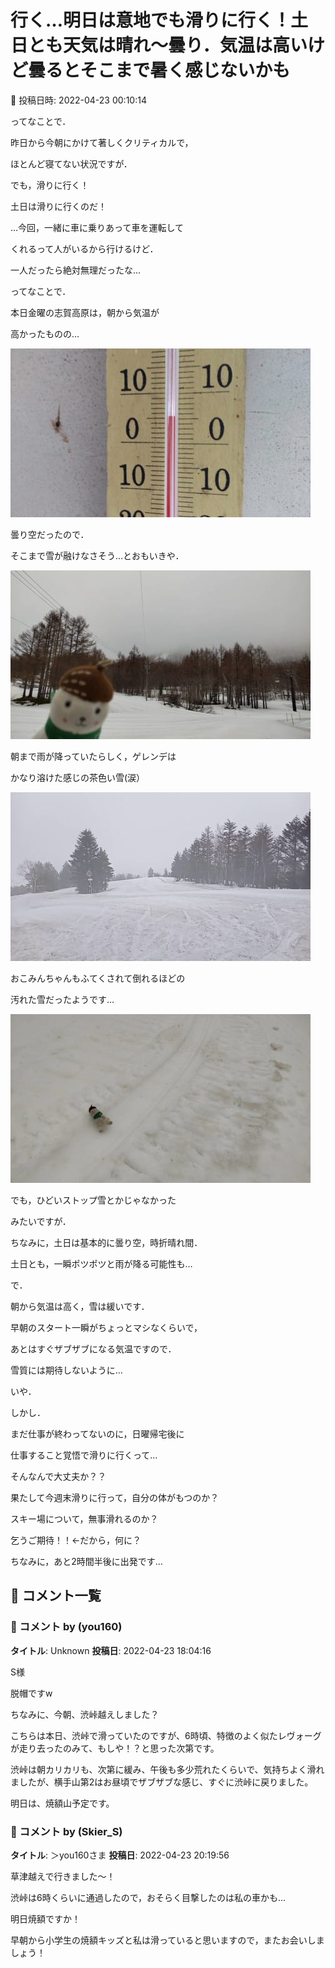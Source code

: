 # 行く…明日は意地でも滑りに行く！土日とも天気は晴れ～曇り．気温は高いけど曇るとそこまで暑く感じないかも

📅 投稿日時: 2022-04-23 00:10:14

ってなことで．


昨日から今朝にかけて著しくクリティカルで，


ほとんど寝てない状況ですが．





でも，滑りに行く！


土日は滑りに行くのだ！


…今回，一緒に車に乗りあって車を運転して


くれるって人がいるから行けるけど．


一人だったら絶対無理だったな…





ってなことで．


本日金曜の志賀高原は，朝から気温が


高かったものの…




![3a069320deca543c388cbb6ef0597b7e.jpg](images/3a069320deca543c388cbb6ef0597b7e.jpg)




曇り空だったので．


そこまで雪が融けなさそう…とおもいきや．




![7bc4ce2a895f6ced5fe06a743aa9851f.jpg](images/7bc4ce2a895f6ced5fe06a743aa9851f.jpg)




朝まで雨が降っていたらしく，ゲレンデは


かなり溶けた感じの茶色い雪(涙）




![e11fc602916688e087a0fa5e6f078c2d.jpg](images/e11fc602916688e087a0fa5e6f078c2d.jpg)




おこみんちゃんもふてくされて倒れるほどの


汚れた雪だったようです…




![a5c35b89b4cf33da80d84f8605ab8e62.jpg](images/a5c35b89b4cf33da80d84f8605ab8e62.jpg)




でも，ひどいストップ雪とかじゃなかった


みたいですが．





ちなみに，土日は基本的に曇り空，時折晴れ間．


土日とも，一瞬ポツポツと雨が降る可能性も…


で．


朝から気温は高く，雪は緩いです．


早朝のスタート一瞬がちょっとマシなくらいで，


あとはすぐザブザブになる気温ですので．


雪質には期待しないように…





いや．


しかし．


まだ仕事が終わってないのに，日曜帰宅後に


仕事すること覚悟で滑りに行くって…


そんなんで大丈夫か？？





果たして今週末滑りに行って，自分の体がもつのか？


スキー場について，無事滑れるのか？


乞うご期待！！←だから，何に？





ちなみに，あと2時間半後に出発です…

## 💬 コメント一覧

### 💬 コメント by (you160)
**タイトル**: Unknown
**投稿日**: 2022-04-23 18:04:16

S様

脱帽ですw

ちなみに、今朝、渋峠越えしました？　

こちらは本日、渋峠で滑っていたのですが、6時頃、特徴のよく似たレヴォーグが走り去ったのみて、もしや！？と思った次第です。

渋峠は朝カリカリも、次第に緩み、午後も多少荒れたくらいで、気持ちよく滑れましたが、横手山第2はお昼頃でザブザブな感じ、すぐに渋峠に戻りました。

明日は、焼額山予定です。

### 💬 コメント by (Skier_S)
**タイトル**: ＞you160さま
**投稿日**: 2022-04-23 20:19:56

草津越えで行きました～！

渋峠は6時くらいに通過したので，おそらく目撃したのは私の車かも…

明日焼額ですか！

早朝から小学生の焼額キッズと私は滑っていると思いますので，またお会いしましょう！

